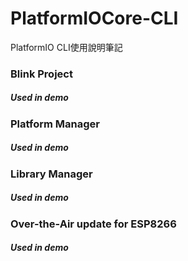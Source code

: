 # PlatformIOCore-CLI
PlatformIO CLI使用說明筆記

### Blink Project
##### Used in demo
### Platform Manager
##### Used in demo
### Library Manager
##### Used in demo
### Over-the-Air update for ESP8266
##### Used in demo
